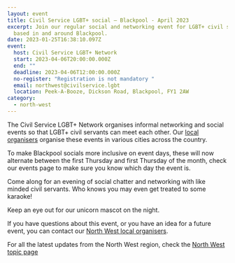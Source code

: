 ```yaml
---
layout: event
title: Civil Service LGBT+ social – Blackpool - April 2023
excerpt: Join our regular social and networking event for LGBT+ civil servants
  based in and around Blackpool.
date: 2023-01-25T16:38:10.097Z
event:
  host: Civil Service LGBT+ Network
  start: 2023-04-06T20:00:00.000Z
  end: ""
  deadline: 2023-04-06T12:00:00.000Z
  no-register: "Registration is not mandatory "
  email: northwest@civilservice.lgbt
  location: Peek-A-Booze, Dickson Road, Blackpool, FY1 2AW
category:
  - north-west
---
```

The Civil Service LGBT+ Network organises informal networking and social events so that LGBT+ civil servants can meet each other. Our [local organisers](/team) organise these events in various cities across the country.

T﻿o make Blackpool socials more inclusive on event days, these will now alternate between the first Thursday and first Thursday of the month, check our events page to make sure you know which day the event is.

C﻿ome along for an evening of social chatter and networking with like minded civil servants. Who knows you may even get treated to some karaoke!

K﻿eep an eye out for our unicorn mascot on the night.

If you have questions about this event, or you have an idea for a future event, you can contact our [North West local organisers](mailto:northwest@civilservice.lgbt).

For all the latest updates from the North West region, check the [North West topic page](/topic/north-west)